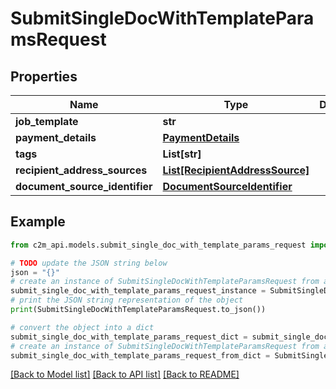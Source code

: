 # SubmitSingleDocWithTemplateParamsRequest


## Properties

Name | Type | Description | Notes
------------ | ------------- | ------------- | -------------
**job_template** | **str** |  | 
**payment_details** | [**PaymentDetails**](PaymentDetails.md) |  | 
**tags** | **List[str]** |  | [optional] 
**recipient_address_sources** | [**List[RecipientAddressSource]**](RecipientAddressSource.md) |  | 
**document_source_identifier** | [**DocumentSourceIdentifier**](DocumentSourceIdentifier.md) |  | 

## Example

```python
from c2m_api.models.submit_single_doc_with_template_params_request import SubmitSingleDocWithTemplateParamsRequest

# TODO update the JSON string below
json = "{}"
# create an instance of SubmitSingleDocWithTemplateParamsRequest from a JSON string
submit_single_doc_with_template_params_request_instance = SubmitSingleDocWithTemplateParamsRequest.from_json(json)
# print the JSON string representation of the object
print(SubmitSingleDocWithTemplateParamsRequest.to_json())

# convert the object into a dict
submit_single_doc_with_template_params_request_dict = submit_single_doc_with_template_params_request_instance.to_dict()
# create an instance of SubmitSingleDocWithTemplateParamsRequest from a dict
submit_single_doc_with_template_params_request_from_dict = SubmitSingleDocWithTemplateParamsRequest.from_dict(submit_single_doc_with_template_params_request_dict)
```
[[Back to Model list]](../README.md#documentation-for-models) [[Back to API list]](../README.md#documentation-for-api-endpoints) [[Back to README]](../README.md)


